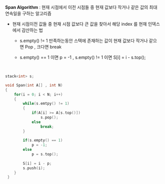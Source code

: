 **Span Algorithm** : 현재 시점에서 이전 시점들 중 현재 값보다 작거나 같은 값의 최대 연속일을 구하는 알고리즘

* 현재 시점이전 값들 중 현재 시점 값보다 큰 값을 찾아서 해당 index 를 현재 인덱스에서 감산하는 법
   * s.empty() != 1 만족하는동안 스택에 존재하는 값이 현재 값보다 작거나 같으면 Pop , 크다면 break

   * s.empty() == 1 이면 p = -1 , s.empty() != 1 이면 S[i] = i - s.top(); 

     ​

~~~c++
stack<int> s;

void Span(int A[] , int N)
{
	for(i = 0; i < N; i++)
	{
		while(s.emtpy() != 1)
		{
			if(A[i] >= A[s.top()])
				s.pop();
			else
				break;
		}
		
		if(s.empty() == 1)
			p = -1;
		else
			p = s.top();
			
		S[i] = i - p;
		s.push(i);
	}
 }
~~~







